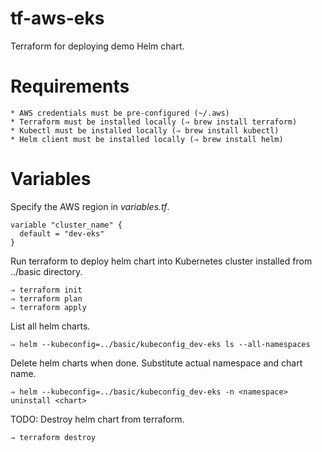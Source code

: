 # tf-aws-eks

Terraform for deploying demo Helm chart.

# Requirements

```
* AWS credentials must be pre-configured (~/.aws)
* Terraform must be installed locally (⇒ brew install terraform)
* Kubectl must be installed locally (⇒ brew install kubectl)
* Helm client must be installed locally (⇒ brew install helm)
```

# Variables

Specify the AWS region in _variables.tf_.

```
variable "cluster_name" {
  default = "dev-eks"
}
```

Run terraform to deploy helm chart into Kubernetes cluster
installed from ../basic directory.

```
⇒ terraform init
⇒ terraform plan
⇒ terraform apply
```

List all helm charts.

```
⇒ helm --kubeconfig=../basic/kubeconfig_dev-eks ls --all-namespaces
```

Delete helm charts when done. Substitute actual namespace and chart name.

```
⇒ helm --kubeconfig=../basic/kubeconfig_dev-eks -n <namespace> uninstall <chart>
```

TODO: Destroy helm chart from terraform.

```
⇒ terraform destroy  
```
